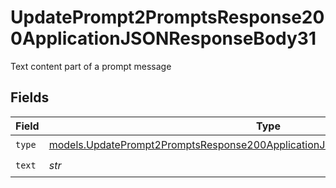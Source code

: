 # UpdatePrompt2PromptsResponse200ApplicationJSONResponseBody31

Text content part of a prompt message


## Fields

| Field                                                                                                                                                                  | Type                                                                                                                                                                   | Required                                                                                                                                                               | Description                                                                                                                                                            |
| ---------------------------------------------------------------------------------------------------------------------------------------------------------------------- | ---------------------------------------------------------------------------------------------------------------------------------------------------------------------- | ---------------------------------------------------------------------------------------------------------------------------------------------------------------------- | ---------------------------------------------------------------------------------------------------------------------------------------------------------------------- |
| `type`                                                                                                                                                                 | [models.UpdatePrompt2PromptsResponse200ApplicationJSONResponseBody3VersionsType](../models/updateprompt2promptsresponse200applicationjsonresponsebody3versionstype.md) | :heavy_check_mark:                                                                                                                                                     | N/A                                                                                                                                                                    |
| `text`                                                                                                                                                                 | *str*                                                                                                                                                                  | :heavy_check_mark:                                                                                                                                                     | N/A                                                                                                                                                                    |